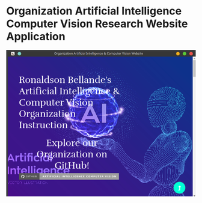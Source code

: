 # Organization Artificial Intelligence Computer Vision Research Website Application

![Screenshot](Application-Screenshot1.png)
